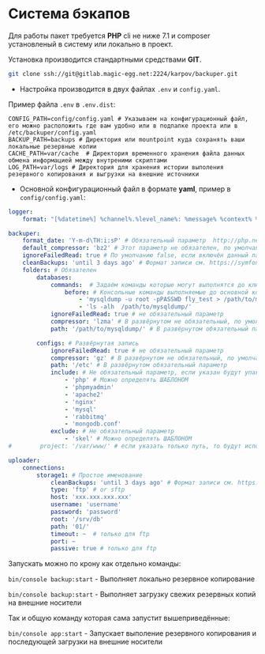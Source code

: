 # Система бэкапов

Для работы пакет требуется **PHP** cli не ниже 7.1 и composer установленый в систему или локально в проект.
 
Установка производится стандартными средствами **GIT**.

```bash
git clone ssh://git@gitlab.magic-egg.net:2224/karpov/backuper.git
```

* Настройка производится в двух файлах `.env` и `config.yaml`.

Пример файла `.env` в `.env.dist`:
```dotenv
CONFIG_PATH=config/config.yaml # Указываем на конфигурационный файл, его можно расположить где вам удобно или в подпапке проекта или в /etc/backuper/config.yaml
BACKUP_PATH=backups # Директория или mountpoint куда сохранять ваши локальные резервные копии
CACHE_PATH=var/cache  # Директория временного хранения файла данных обмена информацией между внутреними скриптами
LOG_PATH=var/logs # Директория для хранения истории выполения резервного копирования и выгрузки на внешние источники
``` 

* Основной конфигурационный файл в формате **yaml**, пример в `config/config.yaml`:

```yaml
logger:
    format: "[%datetime%] %channel%.%level_name%: %message% %context% %extra% \n"

backuper:
    format_date: 'Y-m-d\TH:i:sP' # Обязательный параметр  http://php.net/manual/ru/class.datetime.php#datetime.constants.atom
    default_compressor: 'bz2' # Этот параметр не обязателен, по умолчанию tar
    ignoreFailedRead: true # По умолчанию false, если включён данный парамер в true, то в архив попадут только доступные файлы
    cleanBackups: 'until 3 days ago' # Формат записи см. https://symfony.com/doc/current/components/finder.html#file-date
    folders: # Обязателен
        databases:
            commands:  # Задаём команды которые могут выполнятся до ключ before так и после ключ after
                before: # Консольные команды выполняемые до основной команды
                    - 'mysqldump -u root -pPASSWD fly_test > /path/to/mysqldump/fly_test.sql ; sync ; sync ; sync'
                    - 'ls -alh  /path/to/mysqldump/'
            ignoreFailedRead: true # не обязательный параметр
            compressor: 'lzma' # В развёрнутом не обязательный, по умолчанию будет использован default_compressor
            path: '/path/to/mysqldump/' # В развёрнутом обязательный параметр

        configs: # Развёрнутая запись
            ignoreFailedRead: true # не обязательный параметр
            compressor: 'gz' # В развёрнутом не обязательный, по умолчанию будет использован default_compressor
            path: '/etc' # В развёрнутом обязательный параметр
            include: # Не обязательный параметр, если указан будут упакованы только перечисленные папки и файлы
                - 'php' # Можно определять ШАБЛОНОМ
                - 'phpmyadmin'
                - 'apache2'
                - 'nginx'
                - 'mysql'
                - 'rabbitmq'
                - 'mongodb.conf'
            exclude: # Не обязательный параметр
                - 'skel' # Можно определять ШАБЛОНОМ
#        project: '/var/www/' # если указать только путь, то будут использованы default_compressor, cleanBackups и ignoreFailedRead из общих настроек

uploader:
    connections:
        storage1: # Простое именование
            cleanBackups: 'until 3 days ago' # Формат записи см. https://symfony.com/doc/current/components/finder.html#file-date
            type: 'ftp' # or sftp
            host: 'xxx.xxx.xxx.xxx'
            username: 'username'
            password: 'password'
            root: '/srv/db'
            path: '01/'
            timeout: ~  # только для ftp
            port: ~
            passive: true # только для ftp
``` 

Запускать можно по крону как отдельно команды:

`bin/console backup:start` - Выполняет локально резервное копирование

`bin/console backup:start` - Выполняет загрузку свежих резервных копий на внешние носители

Так и общую команду которая сама запустит вышеприведённые:

`bin/console app:start` - Запускает выполение резервного копирования и последующей загрузки на внешние носители 